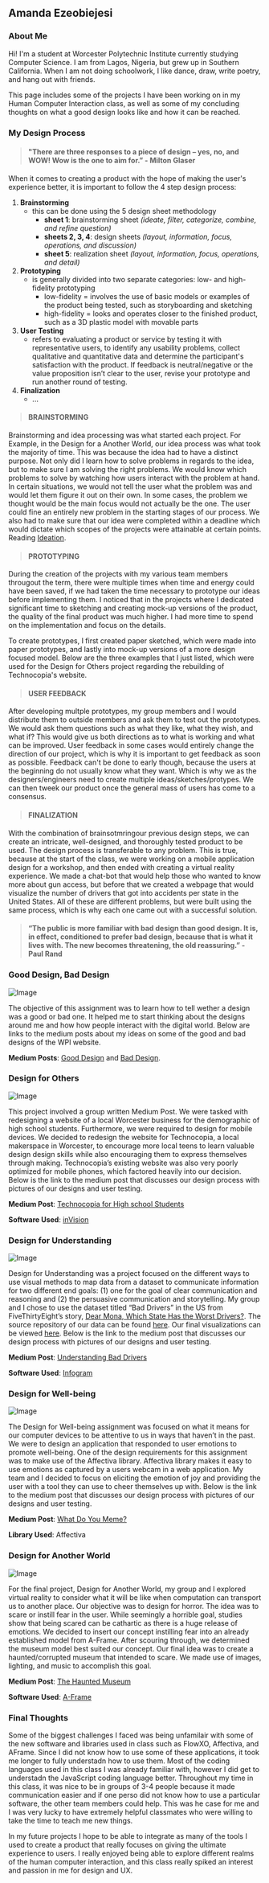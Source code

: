 ## Amanda Ezeobiejesi
### About Me

Hi! I'm a student at Worcester Polytechnic Institute currently studying Computer Science. I am from Lagos, Nigeria, but grew up in Southern California. When I am not doing schoolwork, I like dance, draw, write poetry, and hang out with friends.

This page includes some of the projects I have been working on in my Human Computer Interaction class, as well as some of my concluding thoughts on what a good design looks like and how it can be reached. 


### My Design Process

>#### "There are three responses to a piece of design – yes, no, and WOW! Wow is the one to aim for.”  - Milton Glaser


When it comes to creating a product with the hope of making the user's experience better, it is important to follow the 4 step design process:
1. **Brainstorming**
   - this can be done using the 5 design sheet methodology
     - **sheet 1**: brainstorming sheet *(ideate, filter, categorize, combine, and refine question)*
     - **sheets 2, 3, 4**: design sheets *(layout, information, focus, operations, and discussion)*
     - **sheet 5**: realization sheet *(layout, information, focus, operations, and detail)*
2. **Prototyping**
   - is generally divided into two separate categories: low- and high-fidelity prototyping
     - low-fidelity = involves the use of basic models or examples of the product being tested, such as storyboarding and sketching
     - high-fidelity = looks and operates closer to the finished product, such as a 3D plastic model with movable parts
3. **User Testing**
   - refers to evaluating a product or service by testing it with representative users, to identify any usability problems, collect qualitative and quantitative data and determine the participant's satisfaction with the product. If feedback is neutral/negative or the value proposition isn’t clear to the user, revise your prototype and run another round of testing.
4. **Finalization**
   - ...

>#### BRAINSTORMING

Brainstorming and idea processing was what started each project. For Example, in the Design for a Another World, our idea process was what took the majority of time. This was because the idea had to have a distinct purpose. Not only did I learn how to solve problems in regards to the idea, but to make sure I am solving the right problems. We would know which problems to solve by watching how users interact with the problem at hand. In certain situations, we would not tell the user what the problem was and would let them figure it out on their own. In some cases, the problem we thought would be the main focus would not actually be the one. The user could fine an entirely new problem in the starting stages of our process. We also had to make sure that our idea were completed within a deadline which would dictate which scopes of the projects were attainable at certain points. Reading [Ideation](https://www.kixlab.org/courses/cs374-spring-2017/classes/08-Ideation/). 


>#### PROTOTYPING

During the creation of the projects with my various team members througout the term, there were multiple times when time and energy could have been saved, if we had taken the time necessary to prototype our ideas before implementing them. I noticed that in the projects where I dedicated significant time to sketching and creating mock-up versions of the product, the quality of the final product was much higher. I had more time to spend on the implementation and focus on the details. 

To create prototypes, I first created paper sketched, which were made into paper prototypes, and lastly into mock-up versions of a more design focused model. Below are the three examples that I just listed, which were used for the Design for Others project regarding the rebuilding of Technocopia's website. 

>#### USER FEEDBACK
                   
After developing multple prototypes, my group members and I would distribute them to outside members and ask them to test out the prototypes. We would ask them questions such as what they like, what they wish, and what if? This would give us both directions as to what is working and what can be improved. User feedback in some cases would entirely change the direction of our project, which is why it is important to get feedback as soon as possible. Feedback can't be done to early though, because the users at the beginning do not usually know what they want. Which is why we as the designers/engineers need to create multiple ideas/sketches/protypes. We can then tweek our product once the general mass of users has come to a consensus. 
        
>#### FINALIZATION

With the combination of brainsotmringour previous design steps, we can create an intricate, well-designed, and thoroughly tested product to be used. The design process is transferable to any problem. This is true, because at the start of the class, we were working on a mobile application design for a workshop, and then ended with creating a virtual reality experience. We made a chat-bot that would help those who wanted to know more about gun access, but before that we created a webpage that would visualize the number of drivers that got into accidents per state in the United States. All of these are different problems, but were built using the same process, which is why each one came out with a successful solution.


>#### “The public is more familiar with bad design than good design. It is, in effect, conditioned to prefer bad design, because that is what it lives with. The new becomes threatening, the old reassuring.”  - Paul Rand


### Good Design, Bad Design
![Image](images/good-or-bad.png)

The objective of this assignment was to learn how to tell wether a design was a good or bad one. It helped me to start thinking about the designs around me and how how people interact with the digital world. Below are links to the medium posts about my ideas on some of the good and bad designs of the WPI website.

**Medium Posts**: [Good Design](https://medium.com/@amanda.c.eze/wpi-website-good-design-a26cd103796f) and [Bad Design](https://medium.com/@amanda.c.eze/wpi-website-bad-design-2d8abb710589).


### Design for Others
![Image](images/mobile-friendly.png)

This project involved a group written Medium Post. We were tasked with redesigning a website of a local Worcester business for the demographic of high school students. Furthermore, we were required to design for mobile devices. We decided to redesign the website for Technocopia, a local makerspace in Worcester, to encourage more local teens to learn valuable design design skills while also encouraging them to express themselves through making. Technocopia’s existing website was also very poorly optimized for mobile phones, which factored heavily into our decision. Below is the link to the medium post that discusses our design process with pictures of our designs and user testing.

**Medium Post**: [Technocopia for High school Students](https://medium.com/@nicolas.pingal/designing-for-others-technocopia-for-high-school-students-174b71d7971f)

**Software Used**: [inVision](https://www.invisionapp.com/)


### Design for Understanding
![Image](images/graphs.jpg)

Design for Understanding was a project focused on the different ways to use visual methods to map data from a dataset to communicate information for two different end goals: (1) one for the goal of clear communication and reasoning and (2) the persuasive communication and storytelling. My group and I chose to use the dataset titled “Bad Drivers” in the US from FiveThirtyEight’s story, [Dear Mona, Which State Has the Worst Drivers?](https://fivethirtyeight.com/features/which-state-has-the-worst-drivers/). The source repository of our data can be found [here](https://github.com/fivethirtyeight/data/blob/master/bad-drivers/bad-drivers.csv). Our final visualizations can be viewed [here](https://users.wpi.edu/~eekirschner/BadDriversCS3041.html). Below is the link to the medium post that discusses our design process with pictures of our designs and user testing.

**Medium Post**: [Understanding Bad Drivers](https://medium.com/@amanda.c.eze/understanding-bad-drivers-175b0eae30b8)

**Software Used**: [Infogram](https://infogram.com/) 

### Design for Well-being
![Image](images/emotions.jpg)

The Design for Well-being assignment was focused on what it means for our computer devices to be attentive to us in ways that haven’t in the past. We were to design an application that responded to user emotions to promote well-being. One of the design requirements for this assignment was to make use of the Affectiva library. Affectiva library makes it easy to use emotions as captured by a users webcam in a web application. My team and I decided to focus on eliciting the emotion of joy and providing the user with a tool they can use to cheer themselves up with. Below is the link to the medium post that discusses our design process with pictures of our designs and user testing.

**Medium Post**: [What Do You Meme?](https://medium.com/@amanda.c.eze/design-for-wellbeing-bcff57e5a1f4)

**Library Used**: Affectiva


### Design for Another World
![Image](images/VR.png)


For the final project, Design for Another World, my group and I explored virtual reality to consider what it will be like when computation can transport us to another place. Our objective was to design for horror. The idea was to scare or instill fear in the user. While seemingly a horrible goal, studies show that being scared can be cathartic as there is a huge release of emotions. We decided to insert our concept instilling fear into an already established model from A-Frame. After scouring through, we determined the museum model best suited our concept. Our final idea was to create a haunted/corrupted museum that intended to scare. We made use of images, lighting, and music to accomplish this goal.

**Medium Post**: [The Haunted Museum](https://medium.com/@kendog95/design-for-another-world-af091294189d)

**Software Used**: [A-Frame](https://aframe.io/)


### Final Thoughts

Some of the biggest challenges I faced was being unfamilair with some of the new software and libraries used in class such as FlowXO, Affectiva, and AFrame. Since I did not know how to use some of these applications, it took me longer to fully understadn how to use them. Most of the coding languages used in this class I was already familiar with, however I did get to understadn the JavaScript coding language better. Throughout my time in this class, it was nice to be in groups of 3-4 people because it made communication easier and if one perso did not know how to use a particular software, the other team members could help. This was he case for me and I was very lucky to have extremely helpful classmates who were willing to take the time to teach me new things. 

In my future projects I hope to be able to integrate as many of the tools I used to create a product that really focuses on giving the ultimate experience to users. I really enjoyed being able to explore different realms of the human computer interaction, and this class really spiked an interest and passion in me for design and UX.
